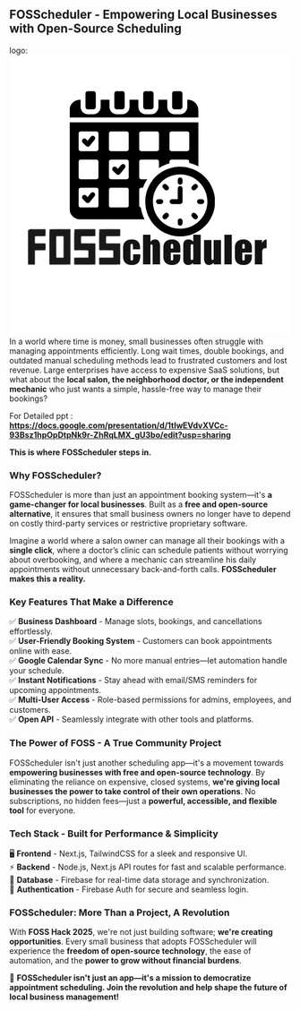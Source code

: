 ## **FOSScheduler - Empowering Local Businesses with Open-Source Scheduling**

logo:![alt text](https://github.com/Kushika-Agarwal/FOSScheduler/blob/main/public/logo.png?raw=true)
In a world where time is money, small businesses often struggle with managing appointments efficiently. Long wait times, double bookings, and outdated manual scheduling methods lead to frustrated customers and lost revenue. Large enterprises have access to expensive SaaS solutions, but what about the **local salon, the neighborhood doctor, or the independent mechanic** who just wants a simple, hassle-free way to manage their bookings?

For Detailed ppt : **https://docs.google.com/presentation/d/1tIwEVdvXVCc-93Bsz1hpOpDtpNk9r-ZhRqLMX_gU3bo/edit?usp=sharing**

**This is where FOSScheduler steps in.**

### **Why FOSScheduler?**

FOSScheduler is more than just an appointment booking system—it's **a game-changer for local businesses**. Built as a **free and open-source alternative**, it ensures that small business owners no longer have to depend on costly third-party services or restrictive proprietary software.

Imagine a world where a salon owner can manage all their bookings with a **single click**, where a doctor’s clinic can schedule patients without worrying about overbooking, and where a mechanic can streamline his daily appointments without unnecessary back-and-forth calls. **FOSScheduler makes this a reality.**

### **Key Features That Make a Difference**

✅ **Business Dashboard** - Manage slots, bookings, and cancellations effortlessly.  
✅ **User-Friendly Booking System** - Customers can book appointments online with ease.  
✅ **Google Calendar Sync** - No more manual entries—let automation handle your schedule.  
✅ **Instant Notifications** - Stay ahead with email/SMS reminders for upcoming appointments.  
✅ **Multi-User Access** - Role-based permissions for admins, employees, and customers.  
✅ **Open API** - Seamlessly integrate with other tools and platforms.

### **The Power of FOSS - A True Community Project**

FOSScheduler isn't just another scheduling app—it's a movement towards **empowering businesses with free and open-source technology**. By eliminating the reliance on expensive, closed systems, **we're giving local businesses the power to take control of their own operations**. No subscriptions, no hidden fees—just a **powerful, accessible, and flexible tool** for everyone.

### **Tech Stack - Built for Performance & Simplicity**

🖥️ **Frontend** - Next.js, TailwindCSS for a sleek and responsive UI.  
⚡ **Backend** - Node.js, Next.js API routes for fast and scalable performance.  
📂 **Database** - Firebase for real-time data storage and synchronization.  
🔐 **Authentication** - Firebase Auth for secure and seamless login.

### **FOSScheduler: More Than a Project, A Revolution**

With **FOSS Hack 2025**, we're not just building software; **we're creating opportunities**. Every small business that adopts FOSScheduler will experience the **freedom of open-source technology**, the ease of automation, and the **power to grow without financial burdens**.

🚀 **FOSScheduler isn't just an app—it's a mission to democratize appointment scheduling. Join the revolution and help shape the future of local business management!**
